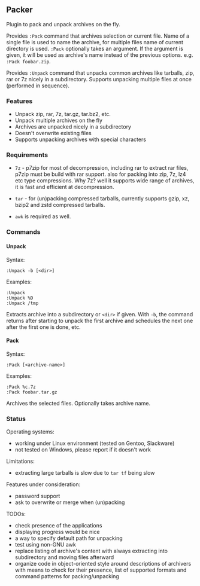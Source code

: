 ## Packer

Plugin to pack and unpack archives on the fly.

Provides `:Pack` command that archives selection or current file.
Name of a single file is used to name the archive, for multiple
files name of current directory is used. `:Pack` optionally takes
an argument.  If the argument is given, it will be used as archive's
name instead of the previous options. e.g. `:Pack foobar.zip`.

Provides `:Unpack` command that unpacks common archives like tarballs,
zip, rar or 7z nicely in a subdirectory.  Supports unpacking multiple files
at once (performed in sequence).

### Features

* Unpack zip, rar, 7z, tar.gz, tar.bz2, etc.
* Unpack multiple archives on the fly
* Archives are unpacked nicely in a subdirectory
* Doesn't overwrite existing files
* Supports unpacking archives with special characters

### Requirements

* `7z`  - p7zip for most of decompression, including rar to
          extract rar files, p7zip must be build with rar support.
          also for packing into zip, 7z, lz4 etc type compressions.
          Why 7z? well it supports wide range of archives, it is
          fast and efficient at decompression.

* `tar` - for (un)packing compressed tarballs, currently supports
          gzip, xz, bzip2 and zstd compressed tarballs.

* `awk` is required as well.

### Commands

#### Unpack

Syntax:
```
:Unpack -b [<dir>]
```

Examples:
```
:Unpack
:Unpack %D
:Unpack /tmp
```

Extracts archive into a subdirectory or `<dir>` if given.  With `-b`, the
command returns after starting to unpack the first archive and schedules the
next one after the first one is done, etc.

#### Pack

Syntax:
```
:Pack [<archive-name>]
```

Examples:
```
:Pack %c.7z
:Pack foobar.tar.gz
```

Archives the selected files.  Optionally takes archive name.

### Status

Operating systems:
 - working under Linux environment (tested on Gentoo, Slackware)
 - not tested on Windows, please report if it doesn't work

Limitations:
 - extracting large tarballs is slow due to `tar tf` being slow

Features under consideration:
 - password support
 - ask to overwrite or merge when (un)packing

TODOs:
 - check presence of the applications
 - displaying progress would be nice
 - a way to specify default path for unpacking
 - test using non-GNU awk
 - replace listing of archive's content with always extracting into subdirectory
   and moving files afterward
 - organize code in object-oriented style around descriptions of archivers with
   means to check for their presence, list of supported formats and command
   patterns for packing/unpacking
